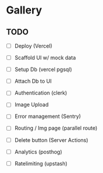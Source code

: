 # Gallery

## TODO

- [ ] Deploy (Vercel)
- [ ] Scaffold UI w/ mock data
- [ ] Setup Db (vercel pgsql)
- [ ] Attach Db to UI
- [ ] Authentication (clerk)
- [ ] Image Upload
- [ ] Error management  (Sentry)
- [ ] Routing / Img page (parallel route)
- [ ] Delete button (Server Actions)
- [ ] Analytics (posthog)
- [ ] Ratelimiting (upstash)

